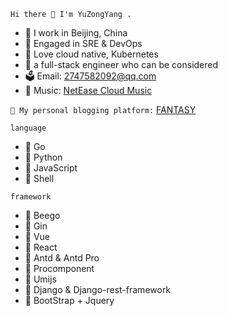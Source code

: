 `Hi there 👋 I'm YuZongYang .`

* 📍 I work in Beijing, China
* 🍉 Engaged in SRE & DevOps
* 🐳 Love cloud native, Kubernetes
* 📗 a full-stack engineer who can be considered
* 🗳 Email: 2747582092@qq.com
* 🍅 Music: [NetEase Cloud Music](https://music.163.com/#/artist?id=51129489)



`🍊 My personal blogging platform:`
[FANTASY](https://igolang.cn)


`language`
* 🍇 Go
* 🍈 Python
* 🍉 JavaScript
* 🍊 Shell

`framework`
* 🍋 Beego
* 🍌 Gin
* 🍍 Vue
* 🥭 React
* 🍎 Antd & Antd Pro
* 🍏 Procomponent
* 🍐 Umijs
* 🍑 Django & Django-rest-framework
* 🥕 BootStrap + Jquery 
